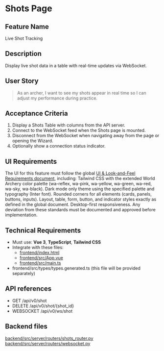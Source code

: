 # Shots Page

## Feature Name

Live Shot Tracking

## Description

Display live shot data in a table with real-time updates via WebSocket.

## User Story

> As an archer, I want to see my shots appear in real time so I can adjust my performance during practice.

## Acceptance Criteria

1. Display a Shots Table with columns from the API server.
2. Connect to the WebSocket feed when the Shots page is mounted.
3. Disconnect from the WebSocket when navigating away from the page or opening the Wizard.
4. Optionally show a connection status indicator.

## UI Requirements

The UI for this feature must follow the global [UI & Look-and-Feel Requirements document](./00_UI_requirements.md), including:
Tailwind CSS with the extended World Archery color palette (wa-reflex, wa-pink, wa-yellow, wa-green, wa-red, wa-sky, wa-black).
Dark mode only theme using the specified palette and typography (Inter font).
Rounded corners for all elements (cards, panels, buttons, inputs).
Layout, table, form, button, and indicator styles exactly as defined in the global document.
Desktop-first responsiveness.
Any deviation from these standards must be documented and approved before implementation.

## Technical Requirements

- Must use: **Vue 3**, **TypeScript**, **Tailwind CSS**
- Integrate with these files:
  - [frontend/index.html](../../../frontend/index.html)
  - [frontend/src/App.vue](../../../frontend/src/App.vue)
  - [frontend/src/main.ts](../../../frontend/src/main.ts)
- frontend/src/types/types.generated.ts (this file will be provided separately)

## API references

- GET /api/v0/shot
- DELETE /api/v0/shot/{shot_id}
- WEBSOCKET /api/v0/ws/shot

## Backend files

[backend/src/server/routers/shots_router.py](../../../backend/src/server/routers/shots_router.py)
[backend/src/server/routers/websocket.py](../../../backend/src/server/routers/websocket.py)
